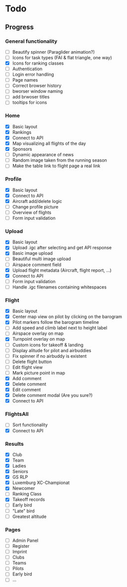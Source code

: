 # Todo

## Progress

### General functionality

- [ ] Beautify spinner (Paraglider animation?)
- [ ] Icons for task types (FAI & flat triangle, one way)
- [x] Icons for ranking classes
- [ ] Authentication
- [ ] Login error handling
- [ ] Page names
- [ ] Correct browser history
- [ ] bworser window naming
- [ ] add brwoser titles
- [ ] tooltips for icons

### Home

- [x] Basic layout
- [x] Rankings
- [x] Connect to API
- [x] Map visualizing all flights of the day
- [x] Sponsors
- [ ] Dynamic appearance of news
- [ ] Random image taken from the running season
- [ ] Make the table link to flight page a real link

### Profile

- [x] Basic layout
- [x] Connect to API
- [x] Aircraft add/delete logic
- [ ] Change profile picture
- [ ] Overview of flights
- [ ] Form input validation

### Upload

- [x] Basic layout
- [x] Upload .igc after selecting and get API response
- [x] Basic image upload
- [ ] Beautiful multi image upload
- [ ] Airspace comment field
- [x] Upload flight metadata (Aircraft, flight report, ...)
- [x] Connect to API
- [ ] Form input validation
- [ ] Handle .igc filenames containing whitespaces

### Flight

- [x] Basic layout
- [x] Center map view on pilot by clicking on the barogram
- [x] Pilot markers follow the barogram timeline
- [ ] Add speed and climb label next to height label
- [ ] Airspace overlay on map
- [x] Turnpoint overlay on map
- [ ] Custom icons for takeoff & landing
- [ ] Display alitude for pilot and airbuddies
- [ ] Fix spinner if no airbuddy is existent
- [ ] Delete flight button
- [ ] Edit flight view
- [ ] Mark picture point in map
- [x] Add comment
- [x] Delete comment
- [x] Edit comment
- [x] Delete comment modal (Are you sure?)
- [x] Connect to API

### FlightsAll

- [ ] Sort functionality
- [x] Connect to API

### Results

- [x] Club
- [x] Team
- [x] Ladies
- [x] Seniors
- [x] GS RLP
- [x] Luxemburg XC-Championat
- [x] Newcomer
- [ ] Ranking Class
- [x] Takeoff records
- [ ] Early bird
- [ ] "Late" bird
- [ ] Greatest altitude

### Pages

- [ ] Admin Panel
- [ ] Register
- [ ] Imprint
- [ ] Clubs
- [ ] Teams
- [ ] Pilots
- [ ] Early bird
- [ ] ...
